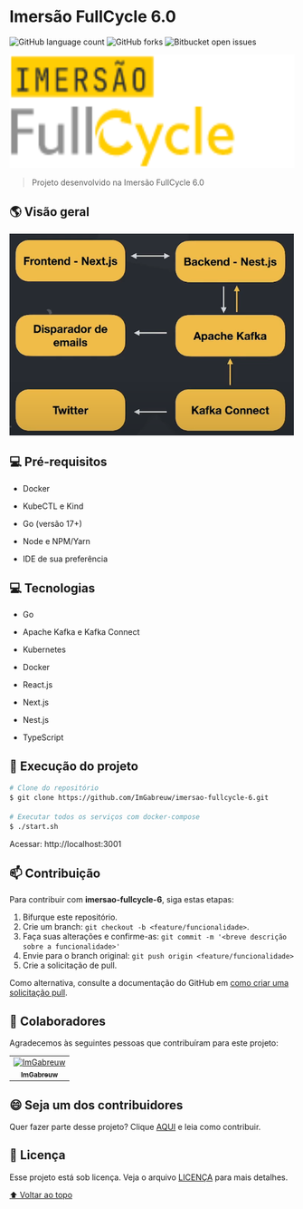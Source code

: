 # Imersão FullCycle 6.0

![GitHub language count](https://img.shields.io/github/languages/count/ImGabreuw/imersao-fullcycle-6?style=for-the-badge)
![GitHub forks](https://img.shields.io/github/forks/ImGabreuw/imersao-fullcycle-6?style=for-the-badge)
![Bitbucket open issues](https://img.shields.io/github/issues/ImGabreuw/imersao-fullcycle-6?style=for-the-badge)

<img src="./docs/logo-fullcycle.png" height=200px weight=400px/>

> Projeto desenvolvido na Imersão FullCycle 6.0

## 🌎 Visão geral

![](./docs/dinamica-de-funcionamento.png)

## 💻 Pré-requisitos

- Docker

- KubeCTL e Kind

- Go (versão 17+)

- Node e NPM/Yarn

- IDE de sua preferência

## 💻 Tecnologias

- Go

- Apache Kafka e Kafka Connect

- Kubernetes

- Docker

- React.js

- Next.js

- Nest.js

- TypeScript

## 🚀 Execução do projeto

```bash
# Clone do repositório
$ git clone https://github.com/ImGabreuw/imersao-fullcycle-6.git

# Executar todos os serviços com docker-compose
$ ./start.sh
```

Acessar: http://localhost:3001

## 📫 Contribuição

Para contribuir com **imersao-fullcycle-6**, siga estas etapas:

1. Bifurque este repositório.
2. Crie um branch: `git checkout -b <feature/funcionalidade>`.
3. Faça suas alterações e confirme-as: `git commit -m '<breve descrição sobre a funcionalidade>'`
4. Envie para o branch original: `git push origin <feature/funcionalidade>`
5. Crie a solicitação de pull.

Como alternativa, consulte a documentação do GitHub em [como criar uma solicitação pull](https://help.github.com/en/github/collaborating-with-issues-and-pull-requests/creating-a-pull-request).

## 🤝 Colaboradores

Agradecemos às seguintes pessoas que contribuíram para este projeto:

<table>
  <tr>
    <td align="center">
      <a href="https://github.com/ImGabreuw">
        <img src="https://avatars.githubusercontent.com/u/60116449?v=4" width="100px;" alt="ImGabreuw"/><br>
        <sub>
          <b>ImGabreuw</b>
        </sub>
      </a>
    </td>
  </tr>
</table>

## 😄 Seja um dos contribuidores<br>

Quer fazer parte desse projeto? Clique [AQUI](CONTRIBUTING.md) e leia como contribuir.

## 📝 Licença

Esse projeto está sob licença. Veja o arquivo [LICENÇA](LICENSE.md) para mais detalhes.

[⬆ Voltar ao topo](#imersão-fullcycle-6.0)<br>

